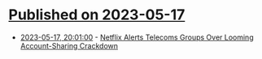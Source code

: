 # [Published on 2023-05-17](index.md)

* [2023-05-17, 20:01:00](https://entertainment.slashdot.org/story/23/05/17/1943259/netflix-alerts-telecoms-groups-over-looming-account-sharing-crackdown?utm_source=rss1.0mainlinkanon&utm_medium=feed) - [Netflix Alerts Telecoms Groups Over Looming Account-Sharing Crackdown](https://entertainment.slashdot.org/story/23/05/17/1943259/netflix-alerts-telecoms-groups-over-looming-account-sharing-crackdown?utm_source=rss1.0mainlinkanon&utm_medium=feed)
